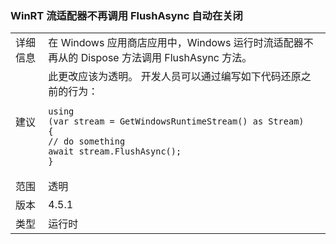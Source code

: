 ### <a name="winrt-stream-adapters-no-long-call-flushasync-automatically-on-close"></a>WinRT 流适配器不再调用 FlushAsync 自动在关闭

|   |   |
|---|---|
|详细信息|在 Windows 应用商店应用中，Windows 运行时流适配器不再从的 Dispose 方法调用 FlushAsync 方法。|
|建议|此更改应该为透明。 开发人员可以通过编写如下代码还原之前的行为：<pre><code class="language-csharp">using (var stream = GetWindowsRuntimeStream() as Stream)&#13;&#10;{&#13;&#10;// do something&#13;&#10;await stream.FlushAsync();&#13;&#10;}&#13;&#10;</code></pre>|
|范围|透明|
|版本|4.5.1|
|类型|运行时|


